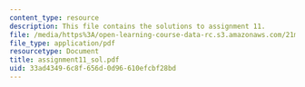 ```yaml
---
content_type: resource
description: This file contains the solutions to assignment 11.
file: /media/https%3A/open-learning-course-data-rc.s3.amazonaws.com/21m-301-harmony-and-counterpoint-i-spring-2005/33ad43496c8f656d0d96610efcbf28bd_assignment11_sol.pdf
file_type: application/pdf
resourcetype: Document
title: assignment11_sol.pdf
uid: 33ad4349-6c8f-656d-0d96-610efcbf28bd
---
```

